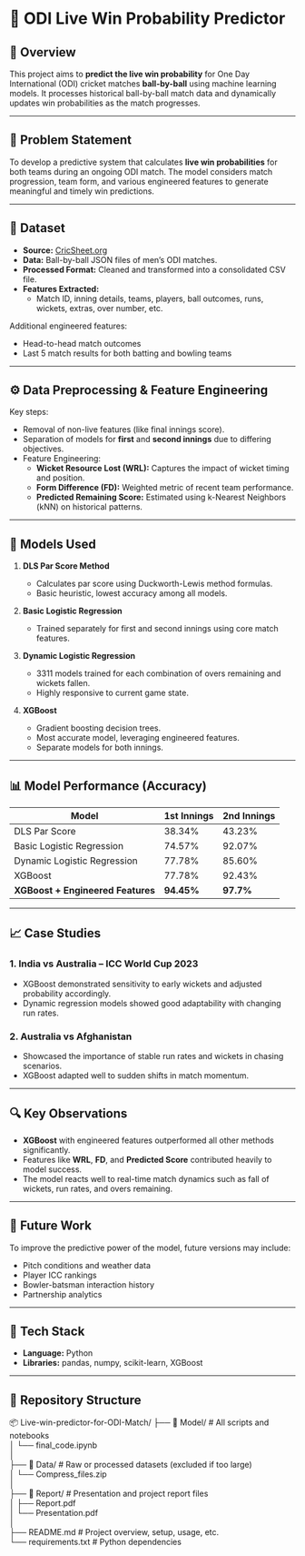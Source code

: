 # 🏏 ODI Live Win Probability Predictor

## 📌 Overview

This project aims to **predict the live win probability** for One Day International (ODI) cricket matches **ball-by-ball** using machine learning models. It processes historical ball-by-ball match data and dynamically updates win probabilities as the match progresses.

---

## 🧠 Problem Statement

To develop a predictive system that calculates **live win probabilities** for both teams during an ongoing ODI match. The model considers match progression, team form, and various engineered features to generate meaningful and timely win predictions.

---

## 📂 Dataset

- **Source:** [CricSheet.org](https://cricsheet.org)
- **Data:** Ball-by-ball JSON files of men’s ODI matches.
- **Processed Format:** Cleaned and transformed into a consolidated CSV file.
- **Features Extracted:**
  - Match ID, inning details, teams, players, ball outcomes, runs, wickets, extras, over number, etc.

Additional engineered features:
- Head-to-head match outcomes
- Last 5 match results for both batting and bowling teams

---

## ⚙️ Data Preprocessing & Feature Engineering

Key steps:
- Removal of non-live features (like final innings score).
- Separation of models for **first** and **second innings** due to differing objectives.
- Feature Engineering:
  - **Wicket Resource Lost (WRL):** Captures the impact of wicket timing and position.
  - **Form Difference (FD):** Weighted metric of recent team performance.
  - **Predicted Remaining Score:** Estimated using k-Nearest Neighbors (kNN) on historical patterns.

---

## 🧪 Models Used

1. **DLS Par Score Method**
   - Calculates par score using Duckworth-Lewis method formulas.
   - Basic heuristic, lowest accuracy among all models.

2. **Basic Logistic Regression**
   - Trained separately for first and second innings using core match features.

3. **Dynamic Logistic Regression**
   - 3311 models trained for each combination of overs remaining and wickets fallen.
   - Highly responsive to current game state.

4. **XGBoost**
   - Gradient boosting decision trees.
   - Most accurate model, leveraging engineered features.
   - Separate models for both innings.

---

## 📊 Model Performance (Accuracy)

| Model                    | 1st Innings | 2nd Innings |
|--------------------------|-------------|--------------|
| DLS Par Score            | 38.34%      | 43.23%       |
| Basic Logistic Regression| 74.57%      | 92.07%       |
| Dynamic Logistic Regression | 77.78%   | 85.60%       |
| XGBoost                  | 77.78%      | 92.43%       |
| **XGBoost + Engineered Features** | **94.45%** | **97.7%** |

---

## 📈 Case Studies

### 1. India vs Australia – ICC World Cup 2023
- XGBoost demonstrated sensitivity to early wickets and adjusted probability accordingly.
- Dynamic regression models showed good adaptability with changing run rates.

### 2. Australia vs Afghanistan
- Showcased the importance of stable run rates and wickets in chasing scenarios.
- XGBoost adapted well to sudden shifts in match momentum.

---

## 🔍 Key Observations

- **XGBoost** with engineered features outperformed all other methods significantly.
- Features like **WRL**, **FD**, and **Predicted Score** contributed heavily to model success.
- The model reacts well to real-time match dynamics such as fall of wickets, run rates, and overs remaining.

---

## 🚀 Future Work

To improve the predictive power of the model, future versions may include:
- Pitch conditions and weather data
- Player ICC rankings
- Bowler-batsman interaction history
- Partnership analytics

---

## 🧩 Tech Stack

- **Language:** Python
- **Libraries:** pandas, numpy, scikit-learn, XGBoost

---
## 📁 Repository Structure

📦 Live-win-predictor-for-ODI-Match/
├── 📁 Model/                 # All scripts and notebooks  
│   └── final_code.ipynb  
│  
├── 📁 Data/                  # Raw or processed datasets (excluded if too large)  
│   └── Compress_files.zip  
│  
├── 📁 Report/                # Presentation and project report files  
│   ├── Report.pdf  
│   └── Presentation.pdf  
│  
├── README.md                # Project overview, setup, usage, etc.  
└── requirements.txt         # Python dependencies  

